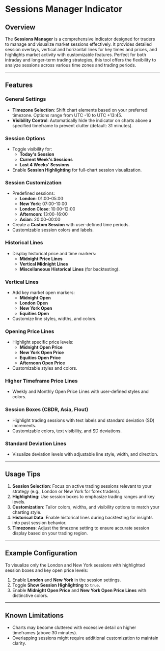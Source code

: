 # Sessions Manager Indicator

## Overview

The **Sessions Manager** is a comprehensive indicator designed for traders to manage and visualize market sessions effectively. It provides detailed session overlays, vertical and horizontal lines for key times and prices, and highlights market activity with customizable features. Perfect for both intraday and longer-term trading strategies, this tool offers the flexibility to analyze sessions across various time zones and trading periods.

---

## Features

### General Settings
- **Timezone Selection**: Shift chart elements based on your preferred timezone. Options range from UTC -10 to UTC +13:45.
- **Visibility Control**: Automatically hide the indicator on charts above a specified timeframe to prevent clutter (default: 31 minutes).

### Session Options
- Toggle visibility for:
  - **Today's Session**  
  - **Current Week's Sessions**  
  - **Last 4 Weeks' Sessions**  
- Enable **Session Highlighting** for full-chart session visualization.

### Session Customization
- Predefined sessions:
  - **London**: 01:00–05:00  
  - **New York**: 07:00–10:00  
  - **London Close**: 10:00–12:00  
  - **Afternoon**: 13:00–16:00  
  - **Asian**: 20:00–00:00  
- Create a **Custom Session** with user-defined time periods.
- Customizable session colors and labels.

### Historical Lines
- Display historical price and time markers:
  - **Midnight Price Lines**
  - **Vertical Midnight Lines**
  - **Miscellaneous Historical Lines** (for backtesting).

### Vertical Lines
- Add key market open markers:
  - **Midnight Open**
  - **London Open**
  - **New York Open**
  - **Equities Open**
- Customize line styles, widths, and colors.

### Opening Price Lines
- Highlight specific price levels:
  - **Midnight Open Price**
  - **New York Open Price**
  - **Equities Open Price**
  - **Afternoon Open Price**
- Customizable styles and colors.

### Higher Timeframe Price Lines
- Weekly and Monthly Open Price Lines with user-defined styles and colors.

### Session Boxes (CBDR, Asia, Flout)
- Highlight trading sessions with text labels and standard deviation (SD) increments.
- Customizable colors, text visibility, and SD deviations.

### Standard Deviation Lines
- Visualize deviation levels with adjustable line style, width, and direction.

---

## Usage Tips
1. **Session Selection**: Focus on active trading sessions relevant to your strategy (e.g., London or New York for forex traders).  
2. **Highlighting**: Use session boxes to emphasize trading ranges and key levels.  
3. **Customization**: Tailor colors, widths, and visibility options to match your charting style.  
4. **Historical Data**: Enable historical lines during backtesting for insights into past session behavior.  
5. **Timezones**: Adjust the timezone setting to ensure accurate session display based on your trading region.  

---

## Example Configuration
To visualize only the London and New York sessions with highlighted session boxes and key open price levels:  
1. Enable **London** and **New York** in the session settings.  
2. Toggle **Show Session Highlighting** to `true`.  
3. Enable **Midnight Open Price** and **New York Open Price Lines** with distinctive colors.  

---

## Known Limitations
- Charts may become cluttered with excessive detail on higher timeframes (above 30 minutes).  
- Overlapping sessions might require additional customization to maintain clarity.  
